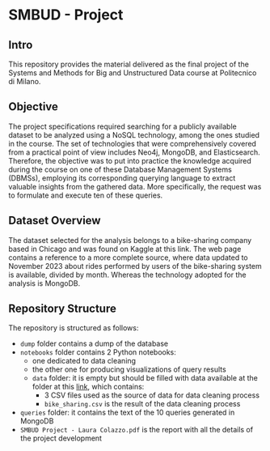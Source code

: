 # SMBUD - Project

## Intro
This repository provides the material delivered as the final project of the Systems and Methods for Big and Unstructured Data course at Politecnico di Milano.

## Objective
The project specifications required searching for a publicly available dataset to be analyzed using a NoSQL technology, among the ones studied in the course. The set of technologies that were comprehensively covered from a practical point of view includes Neo4j, MongoDB, and Elasticsearch. Therefore, the objective was to put into practice the knowledge acquired during the course on one of these Database Management Systems (DBMSs), employing its corresponding querying language to extract valuable insights from the gathered data. More specifically, the request was to formulate and execute ten of these queries.

## Dataset Overview
The dataset selected for the analysis belongs to a bike-sharing company based in Chicago and was found on Kaggle at this link. The web page contains a reference to a more complete source, where data updated to November 2023 about rides performed by users of the bike-sharing system is available, divided by month. Whereas the technology adopted for the analysis is MongoDB.

## Repository Structure
The repository is structured as follows:
- `dump` folder contains a dump of the database
- `notebooks` folder contains 2 Python notebooks:
	- one dedicated to data cleaning
	- the other one for producing visualizations of query results
	- `data` folder: it is empty but should be filled with data available at the folder at this [link](https://polimi365-my.sharepoint.com/:f:/r/personal/10705522_polimi_it/Documents/Data?csf=1&web=1&e=EAosI3), which contains:
		- 3 CSV files used as the source of data for data cleaning process
		- `bike_sharing.csv` is the result of the data cleaning process	
- `queries` folder: it contains the text of the 10 queries generated in MongoDB
- `SMBUD Project - Laura Colazzo.pdf` is the report with all the details of the project development
